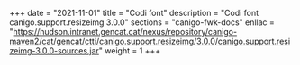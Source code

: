 +++
date        = "2021-11-01"
title       = "Codi font"
description = "Codi font canigo.support.resizeimg 3.0.0"
sections    = "canigo-fwk-docs"
enllac		= "https://hudson.intranet.gencat.cat/nexus/repository/canigo-maven2/cat/gencat/ctti/canigo.support.resizeimg/3.0.0/canigo.support.resizeimg-3.0.0-sources.jar"
weight		= 1
+++
